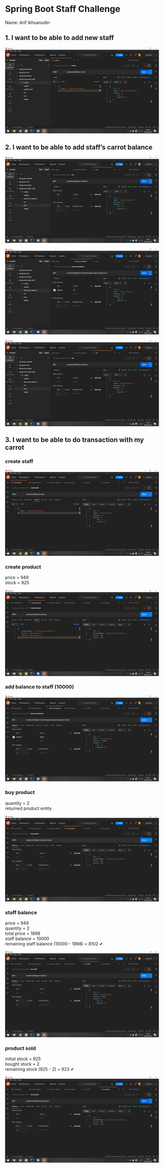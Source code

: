 # Spring Boot Staff Challenge

Name: Arif Ikhsanudin

## 1. I want to be able to add new staff

![img.png](img.png)

## 2. I want to be able to add staff’s carrot balance

![img_1.png](img_1.png)

![img_2.png](img_2.png)

![img_3.png](img_3.png)

## 3. I want to be able to do transaction with my carrot

### create staff
![img_4.png](img_4.png)

### create product

price = 949  
stock = 925

![img_5.png](img_5.png)

### add balance to staff (10000)
![img_7.png](img_7.png)

### buy product 

quantity = 2  
returned product entity

![img_6.png](img_6.png)

### staff balance
price = 949  
quantity = 2  
total price = 1898  
staff balance = 10000  
remaining staff balance (10000 - 1898) = 8102 ✔

![img_8.png](img_8.png)

### product sold

initial stock = 925  
bought stock = 2  
remaining stock (925 - 2) = 923 ✔

![img_9.png](img_9.png)

